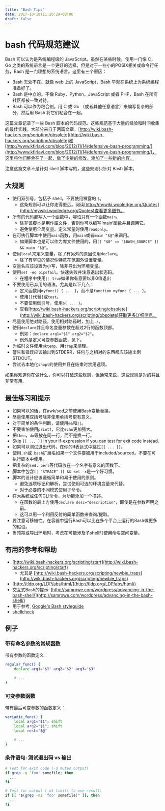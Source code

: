 ```yaml
---
title: "Bash Tips"
date: 2017-10-10T11:20:29+08:00
draft: false
---
```



# bash 代码规范建议

Bash 可以认为是系统编程级的 JavaScript。虽然在某些时候，使用一门像 C，Go 之类的系统语言是一个更好的选择，但是对于一些小的POSIX相关或命令行任务，Bash 是一门理想的系统语言。这里有三个原因：

* Bash 无处不在。就像 web 上的 JavaScript，Bash 早就在系统上为系统编程准备好了。
* Bash 是中立的。不像 Ruby，Python，JavaScript 或者 PHP，Bash 在所有社区都被一致对待。
* Bash 可以作为粘合剂。用 C 或 Go （或者其他任意语言）来编写复杂的部分，然后用 Bash 将它们粘合在一起。

<!--more-->

这篇文章记录了一些 Bash 脚本的代码规范。这些规范基于大量的经验和时间收集的最佳实践。大部分来自于两篇文章，[http://wiki.bash-hackers.org/scripting/obsolete](http://wiki.bash-hackers.org/scripting/obsolete)和[http://www.kfirlavi.com/blog/2012/11/14/defensive-bash-programming/](http://www.kfirlavi.com/blog/2012/11/14/defensive-bash-programming/)，这里将他们整合在了一起，做了少量的修改，添加了一些新的内容。

注意这篇文章不是针对 shell 脚本写的，这些规则只针对 Bash 脚本。

## 大规则

* 使用双引号，包括子 shell，不要使用裸露的 `$`。
    * 这条规则可以让你走得更远。阅读[http://mywiki.wooledge.org/Quotes](http://mywiki.wooledge.org/Quotes)查看更多细节。
* 所有的代码都写入一个函数中，哪怕只有一个函数`main`。
    * 除非该脚本是用作库文件，否则你可以编写‘main’函数并且调用它。
    * 避免使用全局变量。定义常量时使用`readonly`。
* 在可执行脚本中使用`main`函数，用`main`或者`main "$@"`来调用。
    * 如果脚本也是可以作为库文件使用的，用`[[ "$0" == "$BASH_SOURCE" ]] && main "$@"`。
* 使用`local`来定义变量，除了有另外的原因使用`declare`。
    * 除了有罕见的情况你特意在范围外设置变量。
* 变量名应该设置为小写，除非导出为环境变量。
* 使用`set -eo pipefail`。快速失败并注意退出状态码。
    * 在程序中使用`|| true`如果你有意要以非0值退出
* 不要使用已弃用的语法。尤其是以下几点：
    * 定义函数用`myfunc() { ... }`，而不是`function myfunc { ... }`。
    * 使用`[[`代替`[`或`test`。
    * 不要使用倒引号，使用`$( ... )`。
    * 查看[http://wiki.bash-hackers.org/scripting/obsolete](http://wiki.bash-hackers.org/scripting/obsolete)获取更多详细信息。
* 尽量使用绝对路径，使用相对路径时，加上`./`。
* 使用`declare`并且命名变量参数在超过2行的函数顶部。
    * 例如：`declare arg1="$1" arg2="$2"`。
    * 例外是定义可变参数函数，见下。
* 为临时文件使用`mktemp`，用`trap`来清理。
* 警告和错误应该输出到STDERR，任何与之相对的东西都应该输出倒STDOUT。
* 尝试去本地化`shopt`的使用并且在结束时禁用选项。

如果你知道你在做什么，你可以打破这些规则，但通常来说，这些规则是对的并且非常有用。

## 最佳练习和提示

 * 如果可以的话，在awk/sed之前使用Bash变量替换。
 * 尽量使用双括号除非使用单括号更有意义。
 * 对于简单的条件判断，请使用`&&`和`||`。
 * 不要害怕使用`printf`，它比`echo`更加强大。
 * 把`then`，`do`等放在同一行，而不是换一行。
 * Skip `[[ ... ]]` in your if-expression if you can test for exit code instead.
 * 如果可以测试退出代码，在你的if表达式中跳过`[[ ... ]]`。
 * 使用`.sh`或`.bash`扩展名如果一个文件要被用于included/sourced。不要在可执行脚本中使用。
 * 把复杂的`sed`，`perl`等代码放在一个名字有意义的函数下。
 * 脚本中包含`[[ "$TRACE" ]] && set -x`是一个好习惯。
 * 脚本的设计应该遵循简单和易于使用的原则。
    * 避免选项标记和解析，尝试使用可选的环境变量来代替。
    * 对于必要的不同模式使用子命令。
 * 在大系统或任何CLI命令，为功能添加一个描述。
    * 在函数的最上方使用`declare desc="description"`，即使是在参数声明之前。
    * 这可以用一个利用反射的简单函数来查询/提取。
 * 要注意可移植性。在容器中运行Bash可以比在多个平台上运行的Bash做更多的假设。
 * 当预期或导出环境时，考虑在可能涉及子shell时使用命名空间变量。
 
## 有用的参考和帮助

 * [http://wiki.bash-hackers.org/scripting/start](http://wiki.bash-hackers.org/scripting/start)
   * 尤其是 [http://wiki.bash-hackers.org/scripting/newbie_traps](http://wiki.bash-hackers.org/scripting/newbie_traps)
 * [http://tldp.org/LDP/abs/html/](http://tldp.org/LDP/abs/html/)
 * 交互式Bash的提示: [http://samrowe.com/wordpress/advancing-in-the-bash-shell/](http://samrowe.com/wordpress/advancing-in-the-bash-shell/)
 * 用于参考, [Google's Bash styleguide](http://google-styleguide.googlecode.com/svn/trunk/shell.xml)
 * [shellcheck](https://github.com/koalaman/shellcheck)

## 例子

### 带有命名参数的常规函数

带有参数的函数定义：

```bash
regular_func() {
	declare arg1="$1" arg2="$2" arg3="$3"

	# ...
}
```

### 可变参数函数

带有最后可变参数的函数定义：

```bash
variadic_func() {
	local arg1="$1"; shift
	local arg2="$1"; shift
	local rest="$@"

	# ...
}
```

### 条件语句: 测试退出码 vs 输出

```bash
# Test for exit code (-q mutes output)
if grep -q 'foo' somefile; then
  ...
fi

# Test for output (-m1 limits to one result)
if [[ "$(grep -m1 'foo' somefile)" ]]; then
  ...
fi
```
